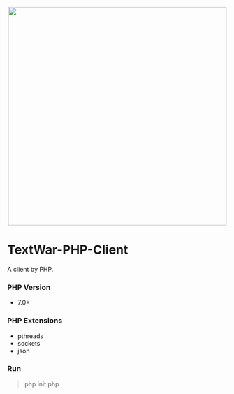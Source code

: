 <p align="center">
<img src="https://github.com/TextWar/TextWar/raw/master/readme_image/banner.png" width=500>
</p>

# TextWar-PHP-Client
A client by PHP.
### PHP Version
 - 7.0+
### PHP Extensions
 - pthreads
 - sockets
 - json
### Run
 > php init.php
